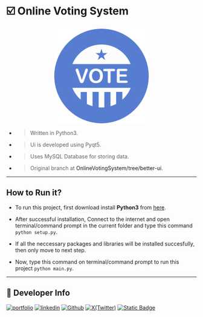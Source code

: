 # ☑️ Online Voting System

<div align="center">
    <img src="./Images/icon.png" width="250" alt="Logo">
</div>


- > Written in Python3.
- > Ui is developed using Pyqt5.
- > Uses MySQL Database for storing data.
- > Original branch at <a herf="https://github.com/IshanBisht/Online-voting-system-using-python/tree/better-ui"> OnlineVotingSystem/tree/better-ui</a>.

---

## How to Run it?

- To run this project, first download install **Python3** from <a href="https://www.python.org/downloads">here</a>.

- After successful installation, Connect to the internet and open terminal/command prompt in the current folder and type this command ```python setup.py```.

- If all the neccessary packages and libraries will be installed succesfully, then only move to next step.

- Now, type this command on terminal/command prompt to run this project ```python main.py```.

---

## 🔗 Developer Info
[![portfolio](https://img.shields.io/badge/my_portfolio-000?style=for-the-badge&logo=ko-fi&logoColor=white)](https://sakshamjoshi.vercel.app/)
[![linkedin](https://img.shields.io/badge/linkedin-0A66C2?style=for-the-badge&logo=linkedin&logoColor=white)](https://www.linkedin.com/in/sakshamjoshi27)
[![Github](https://img.shields.io/badge/Visit_my-Github-purple)](https://github.com/saksham-joshi)
[![X(Twitter)](https://img.shields.io/twitter/follow/sakshamjoshi27)](https://x.com/sakshamjoshi27)
[![Static Badge](https://img.shields.io/badge/mail_at-social.sakshamjoshi%40gmail.com-aqua)](mailto:social.sakshamjoshi@gmail.com)